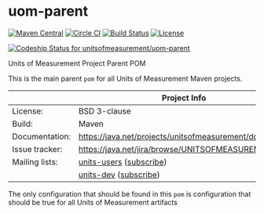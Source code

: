 uom-parent
=========================
[![Maven Central](https://maven-badges.herokuapp.com/maven-central/tec.uom/uom-parent/badge.svg)](https://maven-badges.herokuapp.com/maven-central/tec.uom/uom-parent)
[![Circle CI](https://circleci.com/gh/unitsofmeasurement/uom-parent.svg?style=svg)](https://circleci.com/gh/unitsofmeasurement/uom-parent) 
[![Build Status](https://drone.io/github.com/unitsofmeasurement/uom-parent/status.png)](https://drone.io/github.com/unitsofmeasurement/uom-parent/latest)
[![License](http://img.shields.io/badge/license-BSD3-blue.svg?style=flat-square)](http://opensource.org/licenses/BSD-3-Clause)

[ ![Codeship Status for unitsofmeasurement/uom-parent](https://codeship.com/projects/9ed79b90-b207-0132-e813-32bd639983ea/status?branch=master)](https://codeship.com/projects/69952) 

Units of Measurement Project Parent POM

This is the main parent `pom` for all Units of Measurement Maven projects.

|                 | Project Info  |
| --------------- | ------------- |
| License:        | BSD 3-clause  |
| Build:          | Maven  |
| Documentation:  | https://java.net/projects/unitsofmeasurement/downloads  |
| Issue tracker:  | https://java.net/jira/browse/UNITSOFMEASUREMENT  |
| Mailing lists:  | [units-users](http://groups.google.com/group/units-users/) ([subscribe](http://groups.google.com/group/units-users/subscribe))  |
|                 | [units-dev](http://groups.google.com/group/units-dev/) ([subscribe](http://groups.google.com/group/units-dev/subscribe))  |

The only configuration that should be found in this  `pom` is configuration that should be true for all Units of Measurement artifacts
